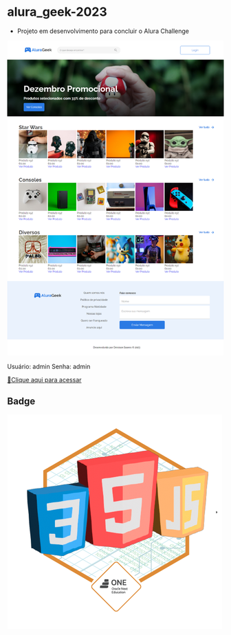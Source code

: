 # alura_geek-2023

- Projeto em desenvolvimento para concluir o Alura Challenge

![preview](./.github/preview.png)

Usuário: admin
Senha: admin

 [🔗Clique aqui para acessar](https://deivsoares.github.io/AluraGeek/)

## Badge

![Alt text](Badge-alura_geek-2023-1.png)